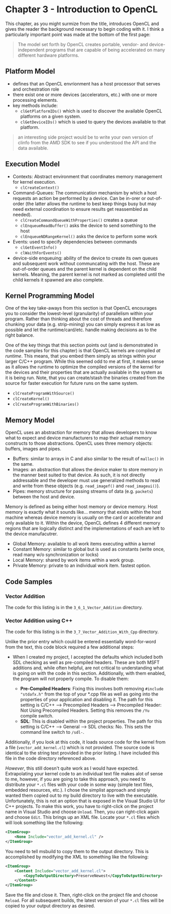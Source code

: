 # Chapter 3 - Introduction to OpenCL
This chapter, as you might surmize from the title, introduces OpenCL and gives 
the reader the background necessary to begin coding with it. I think a 
particularly important point was made at the bottom of the first page:

> The model set forth by OpenCL creates portable, vendor- and device-independent
programs that are capable of being accelerated on many different hardware 
platforms.

## Platform Model
- defines that an OpenCL envrionment has a host processor that serves and 
orchestration role
- there exist one or more devices (accelerators, etc.) with one or more 
processing elements.
- key methods include:
  - `clGetPlatformIDs()` which is used to discover the available OpenCL 
  platforms on a given system.
  - `clGetDeviceIDs()` which is used to query the devices available to that 
  platform.

> an interesting side project would be to write your own version of clinfo from 
the AMD SDK to see if you understood the API and the data available.

## Execution Model
- Contexts: Abstract environment that coordinates memory management for kernel
execution.
  - `clCreateContext()`
- Command-Queues: The communication mechanism by which a host requests an 
action be performed by a device. Can be in-orer or out-of-order (the latter 
allows the runtime to best keep things busy but may need external coordination 
to ensure results get reassembled as needed).
  - `clCreateCommandQueueWithProperties()` creates a queue
  - `clEnqueueReadBuffer()` asks the device to send something to the host
  - `clEnqueueNDRangeKernel()` asks the device to perform some work
- Events: used to specify dependencies between commands
  - `clGetEventInfo()`
  - `clWaithForEvents()`
- device-side enqueuing: ability of the device to create its own queues and 
subsequent work without communcating with the host. These are out-of-order 
queues and the parent kernel is dependent on the child kernels. Meaning, the 
parent kernel is not marked as completed until the child kernels it spawned are 
also complete.

## Kernel Programming Model
One of the key take-aways from this section is that OpenCL encourages you to 
consider the lowest-level (granularity) of parallelism within your program. 
Rather than thinking about the cost of threads and therefore chunking your 
data (e.g. strip-mining) you can simply express it as low as possible and let
the runtime/card/etc. handle making decisions as to the right balance.

One of the key things that this section points out (and is demonstrated in the 
code samples for this chapter) is that OpenCL kernels are compiled _at runtime_. 
This means, that you embed them simply as strings within your larger C/C++ 
program. While this seemed odd to me at first, it makes sense as it allows the 
runtime to optimize the compiled versions of the kernel for the devices and 
their properties that are actually available in the system as it is being run.
Note, that you can create/stash the binaries created from the source for faster 
execution for future runs on the same system.
- `clCreateProgramWithSource()`
- `clCreateKernel()`
- `clCreateProgramWithBinaries()`

## Memory Model
OpenCL uses an abstraction for memory that allows developers to know what to 
expect and device manufacturers to map their actual memory constructs to those 
abstractions. OpenCL uses three memory objects: buffers, images and pipes.

- Buffers: similar to arrays in C and also similar to the result of `malloc()` 
in the same.
- Images: an abstraction that allows the device maker to store memory in the 
manner best suited to that device. As such, it is not directly addressable and 
the developer must use generalized methods to read and write from these 
objects (e.g. `read_imagef()` and `read_imageui()`).
- Pipes: memory structure for passing streams of data (e.g. `packets`) between 
the host and device.

Memory is defined as being either host memory or device memory. Host memory is 
exactly what it sounds like... memory that exists within the host machine 
whereas device memory is usually on the card or accellerator and only available 
to it. Within the device, OpenCL defines 4 different memory regions that are 
logically distinct and the implementations of each are left to the device
manufacutrer.
- Global Memory: available to all work items executing within a kernel
- Constant Memory: similar to global but is used as constants (write once, 
read many w/o synchronization or locks)
- Local Memory: shared by work items within a work group.
- Private Memory: private to an individual work item. fastest option.








## Code Samples

### Vector Addition
The code for this listing is in the `3_6_1_Vector_Addition` directory.


### Vector Addition using C++
The code for this listing is in the `3_7_Vector_Addition_With_Cpp` directory.

Unlike the prior entry which could be entered essentially word-for-word from the
text, this code block required a few additional steps:

- When I created my project, I accepted the defaults which included both SDL 
checking as well as pre-compiled headers. These are both MSFT additions and, 
while often helpful, are not critical to understanding what is going on with 
the code in this section. Additionally, with them enabled, the program will 
not properly compile. To disable them:

  - __Pre-Compiled Headers__: Fixing this involves both removing 
  `#include "stdafx.h"` from the top of your *.cpp file as well as going into 
  the properties of your application and disabling it. The path for this 
  setting is C/C++ --> Precompiled Headers --> Precompiled Header: Not Using 
  Precompiled Headers. Setting this removes the `/Yu` compile switch.
  - __SDL__: This is disabled within the project properties. The path for this 
  setting is C/C++ --> General --> SDL checks: No. This sets the command line 
  switch to `/sdl-`.

Additionally, if you look at this code, it loads source code for the kernel from
a file (`vector_add_kernel.cl`) which is not provided. The source code is 
identical to the string text provided in the prior listing. I have included this 
file in the code directory referenced above. 

_However_, this still doesn't quite work as I would have expected. Extrapolating
your kernel code to an individual text file makes alot of sense to me, however, 
if you are going to take this approach, you need to distribute your `*.cl` files
with your code in some way (simple text files, embedded resources, etc.). I 
chose the simplist approach and simply wanted them copied out to my build 
directory to live with the executable. Unfortunately, this is not an option that
is exposed in the Visual Studio UI for C++ projects. To make this work, you have
to right-click on the project name in Visual Studio and choose `Unload`. Then, 
you can right-click again and choose `Edit`. This brings up an XML file. Locate 
your `*.cl` files which will look something like the following:

```xml
<ItemGroup>
    <None Include="vector_add_kernel.cl" />
</ItemGroup>
```  

You need to tell msbuild to copy them to the output directory. This is 
accomplished by modifying the XML to something like the following:

```xml
<ItemGroup>
    <Content Include="vector_add_kernel.cl">
        <CopyToOutputDirectory>PreserveNewest</CopyToOutputDirectory>
    </Content>
</ItemGroup>
```

Save the file and close it. Then, right-click on the project file and choose 
`Reload`. For all subsequent builds, the latest version of your `*.cl` files 
will be copied to your output directory as desired.